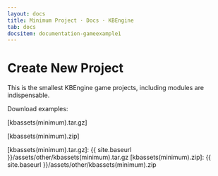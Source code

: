 ```yaml
---
layout: docs
title: Minimum Project · Docs · KBEngine
tab: docs
docsitem: documentation-gameexample1
---
```


Create New Project
====================

This is the smallest KBEngine game projects, including modules are indispensable.

Download examples:

[kbassets(minimum).tar.gz]

[kbassets(minimum).zip]


[kbassets(minimum).tar.gz]: {{ site.baseurl }}/assets/other/kbassets(minimum).tar.gz
[kbassets(minimum).zip]: {{ site.baseurl }}/assets/other/kbassets(minimum).zip